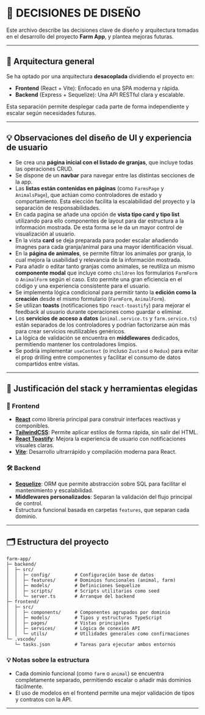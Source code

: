# 🧠 DECISIONES DE DISEÑO

Este archivo describe las decisiones clave de diseño y arquitectura tomadas en el desarrollo del proyecto **Farm App**, y plantea mejoras futuras.

---

## 📐 Arquitectura general

Se ha optado por una arquitectura **desacoplada** dividiendo el proyecto en:

- **Frontend** (React + Vite): Enfocado en una SPA moderna y rápida.
- **Backend** (Express + Sequelize): Una API RESTful clara y escalable.

Esta separación permite desplegar cada parte de forma independiente y escalar según necesidades futuras.

---

## 💡 Observaciones del diseño de UI y experiencia de usuario

- Se crea una **página inicial con el listado de granjas**, que incluye todas las operaciones CRUD.
- Se dispone de un **navbar** para navegar entre las distintas secciones de la app.
- Las **listas están contenidas en páginas** (como `FarmsPage` y `AnimalsPage`), que actúan como controladores de estado y comportamiento. Esta elección facilita la escalabilidad del proyecto y la separación de responsabilidades.
- En cada pagina se añade una opción de **vista tipo card y tipo list** utilizando para ello componentes de layout para dar estructura a la información mostrada. De esta forma se le da un mayor control de visualización al usuario.
- En la vista **card** se deja preparada para poder escalar añadiendo imagnes para cada granja/animal para una mayor identificación visual.
- En la **página de animales**, se permite filtrar los animales por granja, lo cual mejora la usabilidad y relevancia de la información mostrada.
- Para añadir o editar tanto granjas como animales, se reutiliza un mismo **componente modal** que incluye como `children` los formularios `FarmForm` o `AnimalForm` según el caso. Esto permite una gran eficiencia en el código y una experiencia consistente para el usuario.
- Se implementa lógica condicional para permitir tanto la **edición como la creación** desde el mismo formulario (`FarmForm`, `AnimalForm`).
- Se utilizan **toasts** (notificaciones tipo `react-toastify`) para mejorar el feedback al usuario durante operaciones como guardar o eliminar.
- Los **servicios de acceso a datos** (`animal.service.ts` y `farm.service.ts`) están separados de los controladores y podrían factorizarse aún más para crear servicios reutilizables genéricos.
- La lógica de validación se encuentra en **middlewares** dedicados, permitiendo mantener los controladores limpios.
- Se podría implementar `useContext` (o incluso `Zustand` o `Redux`) para evitar el prop drilling entre componentes y facilitar el consumo de datos compartidos entre vistas.

---

## 🧰 Justificación del stack y herramientas elegidas

### 🔧 Frontend

- **[React](https://reactjs.org/)** como librería principal para construir interfaces reactivas y componibles.
- **[TailwindCSS](https://tailwindcss.com/)**: Permite aplicar estilos de forma rápida, sin salir del HTML.
- **[React Toastify](https://fkhadra.github.io/react-toastify/)**: Mejora la experiencia de usuario con notificaciones visuales claras.
- **[Vite](https://vitejs.dev/)**: Desarrollo ultrarrápido y compilación moderna para React.

### 🛠️ Backend

- **[Sequelize](https://sequelize.org/)**: ORM que permite abstracción sobre SQL para facilitar el mantenimiento y escalabilidad.
- **Middlewares personalizados**: Separan la validación del flujo principal de control.
- Estructura funcional basada en carpetas `features`, que separan cada dominio.

---

## 🗂️ Estructura del proyecto

```
farm-app/
├─ backend/
│  ├─ src/
│  │  ├─ config/         # Configuración base de datos
│  │  ├─ features/       # Dominios funcionales (animal, farm)
│  │  ├─ models/         # Definiciones Sequelize
│  │  ├─ scripts/        # Scripts utilitarios como seed
│  │  └─ server.ts       # Arranque del backend
├─ frontend/
│  ├─ src/
│  │  ├─ components/     # Componentes agrupados por dominio
│  │  ├─ models/         # Tipos y estructuras TypeScript
│  │  ├─ pages/          # Vistas principales
│  │  ├─ services/       # Lógica de conexión API
│  │  └─ utils/          # Utilidades generales como confirmaciones
└─ .vscode/
   └─ tasks.json         # Tareas para ejecutar ambos entornos
```

### 💡 Notas sobre la estructura

- Cada dominio funcional (como `farm` o `animal`) se encuentra completamente separado, permitiendo escalar o añadir más dominios fácilmente.
- El uso de modelos en el frontend permite una mejor validación de tipos y contratos con la API.

---